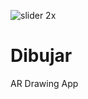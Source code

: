 ![slider 2x](https://user-images.githubusercontent.com/19171147/30729884-d723da1c-9f30-11e7-9f29-afb110973d64.png)


# Dibujar
AR Drawing App
